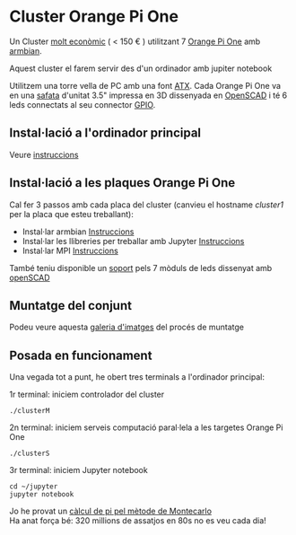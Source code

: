 # Cluster Orange Pi One
Un Cluster [molt econòmic](bom.md) ( < 150 € ) utilitzant 7 [Orange Pi One](http://www.orangepi.org/orangepione/) amb [armbian](armbian.md). 

Aquest cluster el farem servir des d'un ordinador amb jupiter notebook

Utilitzem una torre vella de PC amb una font [ATX](img/ATX.jpg). Cada Orange Pi One va en una [safata](openscad/bandeja3p5OrangePiOne.stl) d'unitat 3.5" impressa en 3D dissenyada en [OpenSCAD](openscad/bandeja3p5OrangePiOne.scad) i té 6 leds connectats al seu connector [GPIO](img/OrangePiGpioConnector.png).

## Instal·lació a l'ordinador principal

Veure [instruccions](jupyter.md)

## Instal·lació a les plaques Orange Pi One

Cal fer 3 passos amb cada placa del cluster (canvieu el hostname *cluster1* per la placa que esteu treballant):

* Instal·lar armbian [Instruccions](armbian.md)
* Instal·lar les llibreries per treballar amb Jupyter [Instruccions](pythonlib.md)
* Instal·lar MPI [Instruccions](mpi4py.md)

També teniu disponible un [soport](openscad/ledsCluster.stl) pels 7 mòduls de leds dissenyat amb [openSCAD](openscad/ledsCluster.scad)

## Muntatge del conjunt

Podeu veure aquesta [galeria d'imatges](muntatge.md) del procés de muntatge

## Posada en funcionament

Una vegada tot a punt, he obert tres terminals a l'ordinador principal:

1r terminal: iniciem controlador del cluster

    ./clusterM

2n terminal: iniciem serveis computació paral·lela a les targetes Orange Pi One

    ./clusterS

3r terminal: iniciem Jupyter notebook

    cd ~/jupyter
    jupyter notebook

Jo he provat un [càlcul de pi pel mètode de Montecarlo](juipyter/parallel01.ipynb)    
Ha anat força bé: 320 millions de assatjos en 80s no es veu cada dia!
